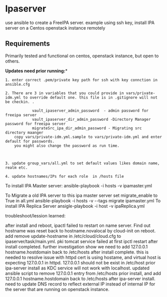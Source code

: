 # Ipaserver
use ansible to create a FreeIPA server. example using ssh key, install IPA server on a Centos  openstack instance remotely 

Requirements
------------

Primarily tested and functional on centos, openstack instance, but open to others.

************Updates need prior running:*************

	1. enter correct .pem/private key path for ssh with key connction in ansible.cfg 
	
	2. There are 3 in variables that you could provide in vars/private-idm.yml to override default one. this file is in .gitignore will not be checkin. .   

                vault_ipaserver_admin_password  - admin password for freeipa server
                vault_ipaserver_dir_admin_password -Directory Manager password for freeipa server
                migrateSrc_ipa_dir_admin_password - Migrating src directory maanger
        copy vars/private-idm.yml.sample to vars/private-idm.yml and enter default for passwords.
        you might also change the password as run time.


	
	3. update group_vars/all.yml to set default values likes domain name, realm etc.

	4. update hostnames/IPs for each role  in /hosts file

To install IPA Master server:
	ansible-playbook -i hosts -v ipamaster.yml

To Migrate a old IPA server to this ipa master server
	set migrate_enable to True in all.yml 
	ansible-playbook -i hosts -v  --tags migrate ipamaster.yml
To install IPA Replica Server
	ansigle-playbook -i host -v ipaReplica.yml


troubleshoot/lession learned:

after install and reboot, ipactl failed to restart on name server.
Find out hostname was reset back to hostname.novalocal by cloud-init on reboot.
add remove update-hostname in /etc/cloud/cloud.cfg to ipaserver/task/main.yml.
pki tomcat service failed at first ipctl restart after install completed.
further investigation show we need to add 127.0.0.1 hostname.hostdomain back to /etc/hosts after install complete. this is needed to resolve issue with httpd cert is using hostame, and virtual host is expecting 127.0.0.1 in httpd. 
127.0.0.1 should not be exist in /etc/host prior ipa-server install as KDC service will not work with localhost.
updated ansible script to remove 127.0.0.1 entry from  /etc/hosts prior install, and add 127.0.0.1 hostname.hostdomain back to /etc/hosts after ipa-server install.
need to update DNS record to reflect external IP instead of internal IP for the server that are running on openstack instance.



